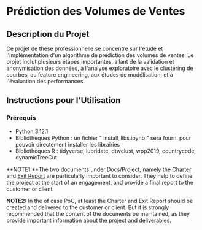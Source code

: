  # Prédiction des Volumes de Ventes 

## Description du Projet

Ce projet de thèse professionnelle se concentre sur l'étude et l'implémentation d'un algorithme de prédiction des volumes de ventes. Le projet inclut plusieurs étapes importantes, allant de la validation et anonymisation des données, à l'analyse exploratoire avec le clustering de courbes, au feature engineering, aux études de modélisation, et à l'évaluation des performances.

## Instructions pour l'Utilisation

### Prérequis

- Python 3.12.1
- Bibliothèques Python : un fichier " install_libs.ipynb " sera fourni pour pouvoir directement installer les librairies
- Bibliothèques R : tidyverse, lubridate, dtwclust, wpp2019, countrycode, dynamicTreeCut


**NOTE1:**The two documents under Docs/Project, namely the [Charter](./Docs/Project/Charter.md) and [Exit Report](./Docs/Project/Exit%20Report.md) are particularly important to consider. They help to define the project at the start of an engagement, and provide a final report to the customer or client.

**NOTE2:** In the of case PoC, at least the Charter and Exit Report should be created and delivered to the customer or client. But it is strongly recommended that the content of the documents be maintained, as they provide important information about the project and deliverables.
